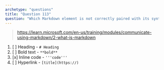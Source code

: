 ```yaml
---
archetype: "questions"
title: "Question 113"
question: "Which Markdown element is not correctly paired with its syntax?"
---
```



> https://learn.microsoft.com/en-us/training/modules/communicate-using-markdown/2-what-is-markdown

1. [ ] Heading - `# Heading`
1. [ ] Bold text - `**bold**`
1. [x] Inline code - `'''code'''`
1. [ ] Hyperlink - `[title](https://)`
